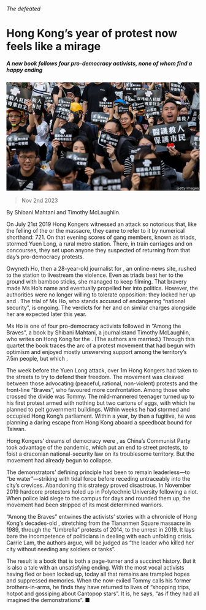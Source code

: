###### The defeated

# Hong Kong’s year of protest now feels like a mirage 

##### A new book follows four pro-democracy activists, none of whom find a happy ending 

![image](images/20231104_CUP501.jpg) 

> Nov 2nd 2023 

By Shibani Mahtani and Timothy McLaughlin. 

On July 21st 2019 Hong Kongers witnessed an attack so notorious that, like the felling of the  or the  massacre, they came to refer to it by numerical shorthand: 721. On that evening scores of gang members, known as triads, stormed Yuen Long, a rural metro station. There, in train carriages and on concourses, they set upon anyone they suspected of returning from that day’s pro-democracy protests.

Gwyneth Ho, then a 28-year-old journalist for , an online-news site, rushed to the station to livestream the violence. Even as triads beat her to the ground with bamboo sticks, she managed to keep filming. That bravery made Ms Ho’s name and eventually propelled her into politics. However, the authorities were no longer willing to tolerate opposition: they locked her up and . The trial of Ms Ho, who stands accused of endangering “national security”, is ongoing. The verdicts for her and  on similar charges alongside her are expected later this year.

Ms Ho is one of four pro-democracy activists followed in “Among the Braves”, a book by Shibani Mahtani, a journalistand Timothy McLaughlin, who writes on Hong Kong for the . (The authors are married.) Through this quartet the book traces the arc of a protest movement that had begun with optimism and enjoyed mostly unswerving support among the territory’s 7.5m people, but which . 

The week before the Yuen Long attack, over 1m Hong Kongers had taken to the streets to try to defend their freedom. The movement was cleaved between those advocating  (peaceful, rational, non-violent) protests and the front-line “Braves”, who favoured more confrontation. Among those who crossed the divide was Tommy. The mild-mannered teenager turned up to his first protest armed with nothing but two cartons of eggs, with which he planned to pelt government buildings. Within weeks he had stormed and occupied Hong Kong’s parliament. Within a year, by then a fugitive, he was planning a daring escape from Hong Kong aboard a speedboat bound for Taiwan. 

Hong Kongers’ dreams of democracy were , as China’s Communist Party took advantage of the pandemic, which put an end to street protests, to foist a draconian national-security law on its troublesome territory. But the movement had already begun to collapse. 

The demonstrators’ defining principle had been to remain leaderless—to “be water”—striking with tidal force before receding untraceably into the city’s crevices. Abandoning this strategy proved disastrous. In November 2019 hardcore protesters holed up in Polytechnic University following a riot. When police laid siege to the campus for days and rounded them up, the movement had been stripped of its most determined warriors. 

“Among the Braves” entwines the activists’ stories with a chronicle of Hong Kong’s decades-old , stretching from the Tiananmen Square massacre in 1989, through the “Umbrella” protests of 2014, to the unrest in 2019. It lays bare the incompetence of politicians in dealing with each unfolding crisis. Carrie Lam, the authors argue, will be judged as “the leader who killed her city without needing any soldiers or tanks”. 

The result is a book that is both a page-turner and a succinct history. But it is also a tale with an unsatisfying ending. With the most vocal activists having fled or been locked up, today all that remains are trampled hopes and suppressed memories. When the now-exiled Tommy calls his former brothers-in-arms, he finds they have returned to lives of “shopping trips, hotpot and gossiping about Cantopop stars”. It is, he says, “as if they had all imagined the demonstrations”. ■


